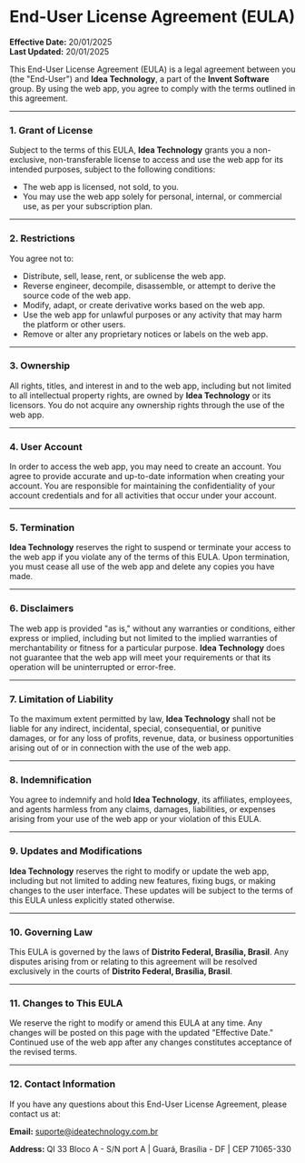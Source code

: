 # **End-User License Agreement (EULA)**

**Effective Date:** 20/01/2025  
**Last Updated:** 20/01/2025

This End-User License Agreement (EULA) is a legal agreement between you (the "End-User") and **Idea Technology**, a part of the **Invent Software** group. By using the web app, you agree to comply with the terms outlined in this agreement.

---

### **1. Grant of License**
Subject to the terms of this EULA, **Idea Technology** grants you a non-exclusive, non-transferable license to access and use the web app for its intended purposes, subject to the following conditions:
- The web app is licensed, not sold, to you.
- You may use the web app solely for personal, internal, or commercial use, as per your subscription plan.

---

### **2. Restrictions**
You agree not to:
- Distribute, sell, lease, rent, or sublicense the web app.
- Reverse engineer, decompile, disassemble, or attempt to derive the source code of the web app.
- Modify, adapt, or create derivative works based on the web app.
- Use the web app for unlawful purposes or any activity that may harm the platform or other users.
- Remove or alter any proprietary notices or labels on the web app.

---

### **3. Ownership**
All rights, titles, and interest in and to the web app, including but not limited to all intellectual property rights, are owned by **Idea Technology** or its licensors. You do not acquire any ownership rights through the use of the web app.

---

### **4. User Account**
In order to access the web app, you may need to create an account. You agree to provide accurate and up-to-date information when creating your account. You are responsible for maintaining the confidentiality of your account credentials and for all activities that occur under your account.

---

### **5. Termination**
**Idea Technology** reserves the right to suspend or terminate your access to the web app if you violate any of the terms of this EULA. Upon termination, you must cease all use of the web app and delete any copies you have made.

---

### **6. Disclaimers**
The web app is provided "as is," without any warranties or conditions, either express or implied, including but not limited to the implied warranties of merchantability or fitness for a particular purpose. **Idea Technology** does not guarantee that the web app will meet your requirements or that its operation will be uninterrupted or error-free.

---

### **7. Limitation of Liability**
To the maximum extent permitted by law, **Idea Technology** shall not be liable for any indirect, incidental, special, consequential, or punitive damages, or for any loss of profits, revenue, data, or business opportunities arising out of or in connection with the use of the web app.

---

### **8. Indemnification**
You agree to indemnify and hold **Idea Technology**, its affiliates, employees, and agents harmless from any claims, damages, liabilities, or expenses arising from your use of the web app or your violation of this EULA.

---

### **9. Updates and Modifications**
**Idea Technology** reserves the right to modify or update the web app, including but not limited to adding new features, fixing bugs, or making changes to the user interface. These updates will be subject to the terms of this EULA unless explicitly stated otherwise.

---

### **10. Governing Law**
This EULA is governed by the laws of **Distrito Federal, Brasília, Brasil**. Any disputes arising from or relating to this agreement will be resolved exclusively in the courts of **Distrito Federal, Brasília, Brasil**.

---

### **11. Changes to This EULA**
We reserve the right to modify or amend this EULA at any time. Any changes will be posted on this page with the updated "Effective Date." Continued use of the web app after any changes constitutes acceptance of the revised terms.

---

### **12. Contact Information**
If you have any questions about this End-User License Agreement, please contact us at:

**Email:** suporte@ideatechnology.com.br  

**Address:** QI 33 Bloco A - S/N port A | Guará, Brasília - DF | CEP 71065-330  
